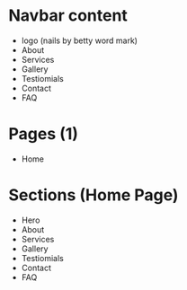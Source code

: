 # Navbar content
- logo (nails by betty word mark)
- About
- Services
- Gallery
- Testiomials
- Contact
- FAQ

# Pages (1)
- Home 

# Sections (Home Page)
- Hero
- About
- Services
- Gallery
- Testiomials
- Contact
- FAQ

